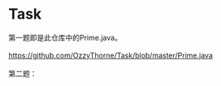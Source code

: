 # Task
第一题即是此仓库中的Prime.java。</br>
</br>
https://github.com/OzzyThorne/Task/blob/master/Prime.java  </br>
</br>
第二题：
